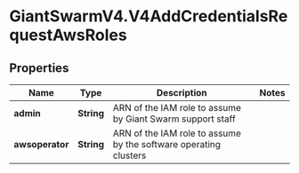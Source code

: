 # GiantSwarmV4.V4AddCredentialsRequestAwsRoles

## Properties
Name | Type | Description | Notes
------------ | ------------- | ------------- | -------------
**admin** | **String** | ARN of the IAM role to assume by Giant Swarm support staff | 
**awsoperator** | **String** | ARN of the IAM role to assume by the software operating clusters | 


